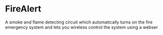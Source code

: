 # FireAlert
A smoke and flame detecting circuit which automatically turns on the fire emergency system and lets you wireless control the system using a webser
